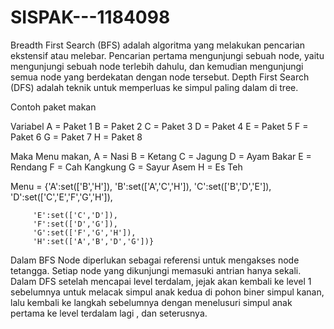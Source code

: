 # SISPAK---1184098

Breadth First Search (BFS) adalah algoritma yang melakukan pencarian ekstensif atau melebar. Pencarian pertama mengunjungi sebuah node, yaitu mengunjungi sebuah node terlebih dahulu, dan kemudian mengunjungi semua node yang berdekatan dengan node tersebut.
Depth First Search (DFS) adalah teknik untuk memperluas ke simpul paling dalam di tree.

Contoh paket makan

Variabel
A = Paket 1
B = Paket 2
C = Paket 3
D = Paket 4
E = Paket 5
F = Paket 6
G = Paket 7
H = Paket 8

Maka Menu makan, 
A = Nasi
B = Ketang
C = Jagung
D = Ayam Bakar
E = Rendang
F = Cah Kangkung
G = Sayur Asem
H = Es Teh

Menu =  {'A':set(['B','H']),
         'B':set(['A','C','H']),
         'C':set(['B','D','E']),
         'D':set(['C','E','F','G','H']),

         'E':set(['C','D']),
         'F':set(['D','G']),
         'G':set(['F','G','H']),
         'H':set(['A','B','D','G'])}

Dalam BFS Node diperlukan sebagai referensi untuk mengakses node tetangga. Setiap node yang dikunjungi memasuki antrian hanya sekali. 
Dalam DFS setelah mencapai level terdalam, jejak akan kembali ke level 1 sebelumnya untuk melacak simpul anak kedua di pohon biner simpul kanan, lalu kembali ke langkah sebelumnya dengan menelusuri simpul anak pertama ke level terdalam lagi , dan seterusnya.

